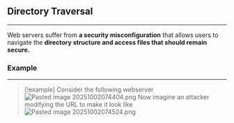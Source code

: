 ## Directory Traversal
---
Web servers suffer from **a security misconfiguration** that allows users to navigate the **directory structure and access files that should remain secure.**

### Example 
---
>[!example]
>Consider the following webserver 
>![Pasted image 20251002074404.png](Pasted%20image%2020251002074404.png)
>Now imagine an attacker modifying the URL to make it look like 
>![Pasted image 20251002074524.png](Pasted%20image%2020251002074524.png)



